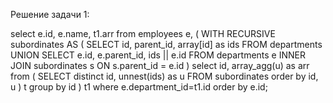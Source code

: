 Решение задачи 1:

select e.id, e.name, t1.arr from employees e,
    (
        WITH RECURSIVE subordinates AS (
        SELECT
            id,
            parent_id,
            array[id] as ids
        FROM
            departments
        UNION
            SELECT
                e.id,
                e.parent_id,
                ids || e.id
            FROM
                departments e
            INNER JOIN subordinates s ON s.parent_id = e.id
        )
        select id, array_agg(u) as arr from (
            SELECT distinct id, unnest(ids) as u FROM subordinates order by id, u
        ) t group by id
    ) t1
    where e.department_id=t1.id order by e.id;
